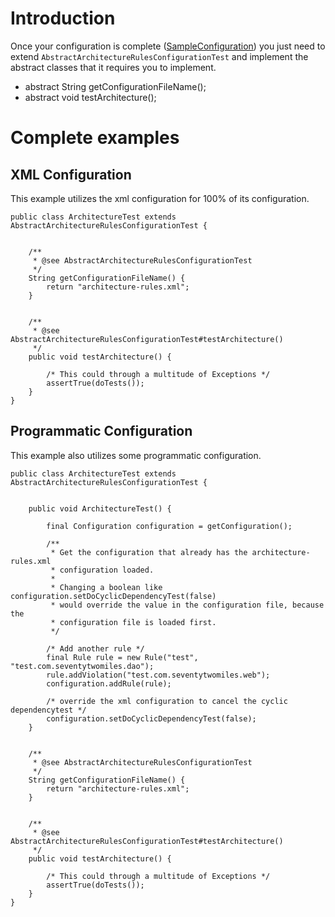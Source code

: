 # Introduction #

Once your configuration is complete ([SampleConfiguration](SampleConfiguration.md)) you just need to extend `AbstractArchitectureRulesConfigurationTest` and implement the abstract classes that it requires you to implement.

  * abstract String getConfigurationFileName();
  * abstract void testArchitecture();

# Complete examples #

## XML Configuration ##

This example utilizes the xml configuration for 100% of its configuration.

```
public class ArchitectureTest extends AbstractArchitectureRulesConfigurationTest {


    /**
     * @see AbstractArchitectureRulesConfigurationTest
     */
    String getConfigurationFileName() {
        return "architecture-rules.xml";
    }


    /**
     * @see AbstractArchitectureRulesConfigurationTest#testArchitecture()
     */
    public void testArchitecture() {

        /* This could through a multitude of Exceptions */
        assertTrue(doTests());
    }
}
```

## Programmatic Configuration ##

This example also utilizes some programmatic configuration.

```
public class ArchitectureTest extends AbstractArchitectureRulesConfigurationTest {


    public void ArchitectureTest() {

        final Configuration configuration = getConfiguration();

        /**
         * Get the configuration that already has the architecture-rules.xml
         * configuration loaded.
         *
         * Changing a boolean like configuration.setDoCyclicDependencyTest(false)
         * would override the value in the configuration file, because the
         * configuration file is loaded first.
         */

        /* Add another rule */
        final Rule rule = new Rule("test", "test.com.seventytwomiles.dao");
        rule.addViolation("test.com.seventytwomiles.web");
        configuration.addRule(rule);

        /* override the xml configuration to cancel the cyclic dependencytest */
        configuration.setDoCyclicDependencyTest(false);
    }


    /**
     * @see AbstractArchitectureRulesConfigurationTest
     */
    String getConfigurationFileName() {
        return "architecture-rules.xml";
    }


    /**
     * @see AbstractArchitectureRulesConfigurationTest#testArchitecture()
     */
    public void testArchitecture() {

        /* This could through a multitude of Exceptions */
        assertTrue(doTests());
    }
}
```